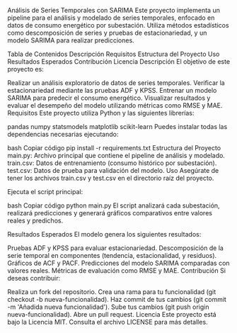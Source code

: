 Análisis de Series Temporales con SARIMA
Este proyecto implementa un pipeline para el análisis y modelado de series temporales, enfocado en datos de consumo energético por subestación. Utiliza métodos estadísticos como descomposición de series y pruebas de estacionariedad, y un modelo SARIMA para realizar predicciones.

Tabla de Contenidos
Descripción
Requisitos
Estructura del Proyecto
Uso
Resultados Esperados
Contribución
Licencia
Descripción
El objetivo de este proyecto es:

Realizar un análisis exploratorio de datos de series temporales.
Verificar la estacionariedad mediante las pruebas ADF y KPSS.
Entrenar un modelo SARIMA para predecir el consumo energético.
Visualizar resultados y evaluar el desempeño del modelo utilizando métricas como RMSE y MAE.
Requisitos
Este proyecto utiliza Python y las siguientes librerías:

pandas
numpy
statsmodels
matplotlib
scikit-learn
Puedes instalar todas las dependencias necesarias ejecutando:

bash
Copiar código
pip install -r requirements.txt
Estructura del Proyecto
main.py: Archivo principal que contiene el pipeline de análisis y modelado.
train.csv: Datos de entrenamiento (consumo histórico por subestación).
test.csv: Datos de prueba para validación del modelo.
Uso
Asegúrate de tener los archivos train.csv y test.csv en el directorio raíz del proyecto.

Ejecuta el script principal:

bash
Copiar código
python main.py
El script analizará cada subestación, realizará predicciones y generará gráficos comparativos entre valores reales y predichos.

Resultados Esperados
El modelo genera los siguientes resultados:

Pruebas ADF y KPSS para evaluar estacionariedad.
Descomposición de la serie temporal en componentes (tendencia, estacionalidad, y residuos).
Gráficos de ACF y PACF.
Predicciones del modelo SARIMA comparadas con valores reales.
Métricas de evaluación como RMSE y MAE.
Contribución
Si deseas contribuir:

Realiza un fork del repositorio.
Crea una rama para tu funcionalidad (git checkout -b nueva-funcionalidad).
Haz commit de tus cambios (git commit -m 'Añadida nueva funcionalidad').
Sube tus cambios (git push origin nueva-funcionalidad).
Abre un pull request.
Licencia
Este proyecto está bajo la Licencia MIT. Consulta el archivo LICENSE para más detalles.
